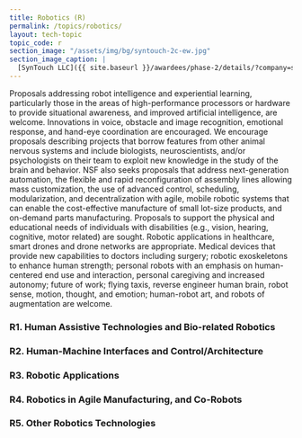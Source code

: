 ```yaml
---
title: Robotics (R)
permalink: /topics/robotics/
layout: tech-topic
topic_code: r
section_image: "/assets/img/bg/syntouch-2c-ew.jpg"
section_image_caption: |
  [SynTouch LLC]({{ site.baseurl }}/awardees/phase-2/details/?company=syntouch-llc#syntouch-llc) BioTac Toccare provides tactile evaluations that are consistent, quantifiable, and reflective of human perceptions.
---
```


Proposals addressing robot intelligence and experiential learning, particularly those in the areas of high-performance processors or hardware to provide situational awareness, and improved artificial intelligence, are welcome. Innovations in voice, obstacle and image recognition, emotional response, and hand-eye coordination are encouraged. We encourage proposals describing projects that borrow features from other animal nervous systems and include biologists, neuroscientists, and/or psychologists on their team to exploit new knowledge in the study of the brain and behavior. NSF also seeks proposals that address next-generation automation, the flexible and rapid reconfiguration of assembly lines allowing mass customization, the use of advanced control, scheduling, modularization, and decentralization with agile, mobile robotic systems that can enable the cost-effective manufacture of small lot-size products, and on-demand parts manufacturing. Proposals to support the physical and educational needs of individuals with disabilities (e.g., vision, hearing, cognitive, motor related) are sought. Robotic applications in healthcare, smart drones and drone networks are appropriate. Medical devices that provide new capabilities to doctors including surgery; robotic exoskeletons to enhance human strength; personal robots with an emphasis on human-centered end use and interaction, personal caregiving and increased autonomy; future of work; flying taxis, reverse engineer human brain, robot sense, motion, thought, and emotion; human-robot art, and robots of augmentation are welcome.  

### R1. Human Assistive Technologies and Bio-related Robotics

### R2. Human-Machine Interfaces and Control/Architecture 

### R3. Robotic Applications

### R4. Robotics in Agile Manufacturing, and Co-Robots

### R5. Other Robotics Technologies

